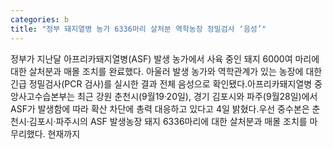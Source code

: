 ```yaml
---
categories: b
title: "정부 돼지열병 농가 6336마리 살처분 역학농장 정밀검사 ‘음성’"
---
```

정부가 지난달 아프리카돼지열병(ASF) 발생 농가에서 사육 중인 돼지 6000여 마리에 대한 살처분과 매몰 조치를 완료했다. 아울러 발생 농가와 역학관계가 있는 농장에 대한 긴급 정밀검사(PCR 검사)를 실시한 결과 전체 음성으로 확인됐다.아프리카돼지열병 중앙사고수습본부는 최근 강원 춘천시(9월19·20일), 경기 김포시와 파주(9월28일)에서 ASF가 발생함에 따라 확산 차단에 총력 대응하고 있다고 4일 밝혔다.우선 중수본은 춘천시·김포시·파주시의 ASF 발생농장 돼지 6336마리에 대한 살처분과 매몰 조치를 마무리했다. 현재까지